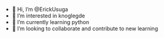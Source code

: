 - 👋 Hi, I’m @ErickUsuga
- 👀 I’m interested in knoglegde
- 🌱 I’m currently learning python
- 💞️ I’m looking to collaborate and  contribute to new learning

<!---
ErickUsuga/ErickUsuga is a ✨ special ✨ repository because its `README.md` (this file) appears on your GitHub profile.
You can click the Preview link to take a look at your changes.
--->
